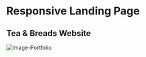 # Responsive Landing Page
## Tea & Breads Website

![Image-Portfolio](https://github.com/andrezadesousa/tea-and-breads-website/blob/master/app/image/desktop.png)
